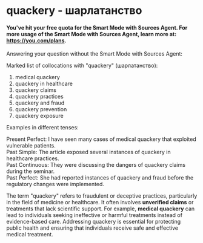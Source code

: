 # quackery - шарлатанство

#### You've hit your free quota for the Smart Mode with Sources Agent. For more usage of the Smart Mode with Sources Agent, learn more at: https://you.com/plans.

Answering your question without the Smart Mode with Sources Agent:

Marked list of collocations with "quackery" (шарлатанство):

1. medical quackery  
2. quackery in healthcare  
3. quackery claims  
4. quackery practices  
5. quackery and fraud  
6. quackery prevention  
7. quackery exposure  

Examples in different tenses:

Present Perfect: I have seen many cases of medical quackery that exploited vulnerable patients.  
Past Simple: The article exposed several instances of quackery in healthcare practices.  
Past Continuous: They were discussing the dangers of quackery claims during the seminar.  
Past Perfect: She had reported instances of quackery and fraud before the regulatory changes were implemented.  

The term "quackery" refers to fraudulent or deceptive practices, particularly in the field of medicine or healthcare. It often involves **unverified claims** or treatments that lack scientific support. For example, **medical quackery** can lead to individuals seeking ineffective or harmful treatments instead of evidence-based care. Addressing quackery is essential for protecting public health and ensuring that individuals receive safe and effective medical treatment.
